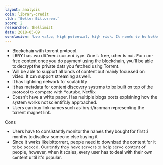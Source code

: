 ```yaml
---
layout: analysis
coin: library-credit
tldr: "Better Bittorrent"
score: 2
researcher: thellimist
date: 2018-05-09
conclusion: "Low value, high potential, high risk. It needs to be better than the old market and they need to figure out how to conquor the old market."
---
```


- Blockchain with torrent protocol. 
- LBRY has two different content type. One is free, other is not. For non-free content once you do payment using the blockchain, you'll be able to decrypt the private data you fetched using Torrent.
- Will be able to support all kinds of content but mainly focussed on video. It can support streaming as well.
- It has lightning network for scalability
- It has metadata for content discovery systems to be built on top of the protocol to compete with Youtube, Netflix
- Doesn't have a white paper. Has multiple blogs posts explaining how the system works not scientificly approached.
- Users can buy link names such as lbry://ironman representing the torrent magnet link. 

Cons

- Users have to consistantly monitor the names they bought for first 3 months to disallow someone else buying it
- Since it works like bittorrent, people need to download the content for it to be seeded. Currently they have servers to help serve content of people, however, when it scales, every user has to deal with their own content until it's popular.
